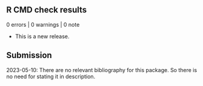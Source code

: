 ## R CMD check results

0 errors | 0 warnings | 0 note

* This is a new release.

## Submission

2023-05-10: There are no relevant bibliography for this package.
So there is no need for stating it in description.